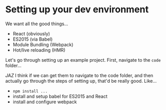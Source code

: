 # Setting up your dev environment

We want all the good things...

- React (obviously)
- ES2015 (via Babel)
- Module Bundling (Webpack)
- Hot/live reloading (HMR)

Let's go through setting up an example project. First, navigate to the `code` folder...

*JAZ* I think if we can get them to navigate to the code folder, and then actually go through the steps of setting up, that'd be really good. Like...

- `npm install ...`
- install and setup babel for ES2015 and React
- install and configure webpack